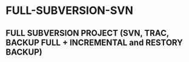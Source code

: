 # FULL-SUBVERSION-SVN
## FULL SUBVERSION PROJECT (SVN, TRAC, BACKUP FULL + INCREMENTAL and RESTORY BACKUP)
